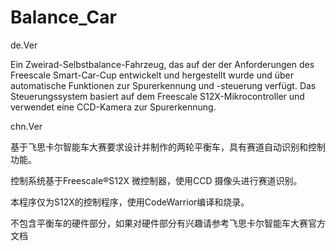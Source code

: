 # Balance_Car

de.Ver

Ein Zweirad-Selbstbalance-Fahrzeug, das auf der der Anforderungen des Freescale Smart-Car-Cup entwickelt und hergestellt wurde und über automatische Funktionen zur Spurerkennung und -steuerung verfügt. Das Steuerungssystem basiert auf dem Freescale S12X-Mikrocontroller und verwendet eine CCD-Kamera zur Spurerkennung.

chn.Ver

基于⻜思卡尔智能⻋大赛要求设计并制作的两轮平衡⻋，具有赛道自动识别和控制功能。

控制系统基于Freescale®S12X 微控制器，使用CCD 摄像头进行赛道识别。

本程序仅为S12X的控制程序，使用CodeWarrior编译和烧录。

不包含平衡车的硬件部分，如果对硬件部分有兴趣请参考⻜思卡尔智能⻋大赛官方文档
